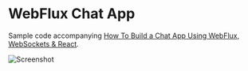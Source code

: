 # WebFlux Chat App

Sample code accompanying [How To Build a Chat App Using WebFlux, WebSockets & React](http://blog.monkey.codes/how-to-build-a-chat-app-using-webflux-websockets-react/).

![Screenshot](https://res.cloudinary.com/monkey-codes/image/upload/v1505618654/chat-app-screenshot.png)
